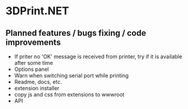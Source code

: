 # 3DPrint.NET

## Planned features / bugs fixing / code improvements
- If priter no 'OK' message is received from printer, try if it is available after some time
- Options panel
- Warn when switching serial port while printing
- Readme, docs, etc.
- extension installer
- copy js and css from extensions to wwwroot
- API